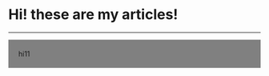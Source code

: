 <style>

.ArticleDateNUMBER {background: grey;
                        padding: 20px;
 
                       
                       
                       }

       
</style>


<h1>Hi! these are my articles!</h1>

<hr>

<div class="ArticleDateNUMBER">
hi11
</div>















































































































































































































































